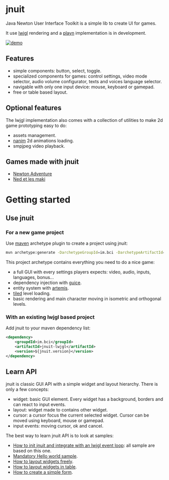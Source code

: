 # jnuit

Java Newton User Interface Toolkit is a simple lib to create UI for games.

It use [lwjgl](http://lwjgl.org) rendering and a [playn](https://code.google.com/p/playn/) implementation is in development.

[![demo](http://devnewton.bci.im/media/jnuit/jnuit_demo.png)](http://devnewton.bci.im/media/jnuit/jnuit_demo.webm)

## Features

- simple components: button, select, toggle.
- specialized components for games: control settings, video mode selector, audio volume configurator, texts and voices language selector.
- navigable with only one input device: mouse, keyboard or gamepad.
- free or table based layout.

## Optional features

The lwjgl implementation also comes with a collection of utilities to make 2d game prototyping easy to do:

- assets management.
- [nanim](http://devnewton.bci.im/softwares/nanim) 2d animations loading.
- smpjpeg video playback.

## Games made with jnuit

- [Newton Adventure](http://devnewton.bci.im/games/newton_adventure)
- [Ned et les maki](http://devnewton.bci.im/games/nedetlesmaki)

# Getting started

## Use jnuit

### For a new game project

Use [maven](https://maven.apache.org/) archetype plugin to create a project using jnuit:

```bash
mvn archetype:generate -DarchetypeGroupId=im.bci -DarchetypeArtifactId=jnuit-archetype -DarchetypeVersion=LATEST -DgroupId=comycompagny.superbaryo2 -DartifactId=superbaryo2 -Dgame-name=superbaryo2 -Dgame-package=com.mycompagny.superbaryo2 -Dversion=1.0-SNAPSHOT
```

This project archetype contains everything you need to do a nice game:

- a full GUI with every settings players expects: video, audio, inputs, languages, bonus...
- dependency injection with [guice](https://code.google.com/p/google-guice/).
- entity system with [artemis](http://gamadu.com/artemis/).
- [tiled](http://www.mapeditor.org/) level loading.
- basic rendering and main character moving in isometric and orthogonal levels.

### With an existing lwjgl based project

Add jnuit to your maven dependency list:

```xml
<dependency>
    <groupdId>im.bci</groupId>
    <artifactId>jnuit-lwjgl</artifactId>
    <version>${jnuit.version}</version>
</dependency>
```

## Learn API

jnuit is classic GUI API with a simple widget and layout hierarchy. There is only a few concepts:

- widget: basic GUI element. Every widget has a background, borders and can react to input events.
- layout: widget made to contains other widget.
- cursor: a cursor focus the current selected widget. Cursor can be moved using keyboard, mouse or gamepad.
- input events: moving cursor, ok and cancel.

The best way to learn jnuit API is to look at samples:

- [How to init jnuit and integrate with an lwjgl event loop](samples/src/main/java/im/bci/jnuit/samples/AbstractSample.java): all sample are based on this one.
- [Mandatory Hello world sample](samples/src/main/java/im/bci/jnuit/samples/HelloWorld.java).
- [How to layout widgets freely](samples/src/main/java/im/bci/jnuit/samples/ContainerLayoutSample.java).
- [How to layout widgets in table](samples/src/main/java/im/bci/jnuit/samples/TableLayoutSample.java).
- [How to create a simple form](samples/src/main/java/im/bci/jnuit/samples/FormSample.java).
